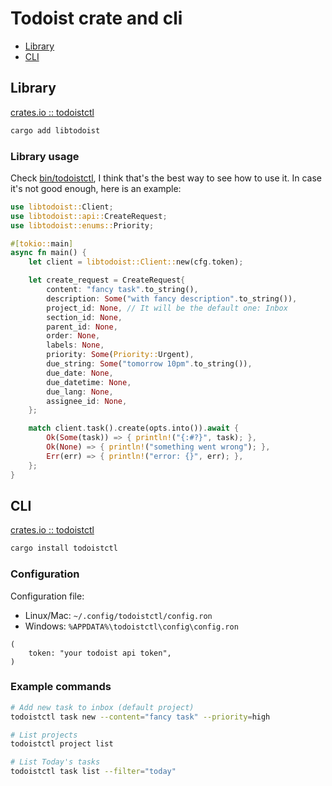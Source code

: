 # Todoist crate and cli

- [Library](#library)
- [CLI](#cli)

## Library

[crates.io :: todoistctl](https://crates.io/crates/todoistctl)

```bash
cargo add libtodoist
```

### Library usage

Check [bin/todoistctl](https://github.com/yitsushi/todoist-rs/tree/main/bin/todoistctl),
I think that's the best way to see how to use it. In case it's not good enough,
here is an example:

```rust
use libtodoist::Client;
use libtodoist::api::CreateRequest;
use libtodoist::enums::Priority;

#[tokio::main]
async fn main() {
    let client = libtodoist::Client::new(cfg.token);

    let create_request = CreateRequest{
        content: "fancy task".to_string(),
        description: Some("with fancy description".to_string()),
        project_id: None, // It will be the default one: Inbox
        section_id: None,
        parent_id: None,
        order: None,
        labels: None,
        priority: Some(Priority::Urgent),
        due_string: Some("tomorrow 10pm".to_string()),
        due_date: None,
        due_datetime: None,
        due_lang: None,
        assignee_id: None,
    };

    match client.task().create(opts.into()).await {
        Ok(Some(task)) => { println!("{:#?}", task); },
        Ok(None) => { println!("something went wrong"); },
        Err(err) => { println!("error: {}", err); },
    };
}
```

## CLI

[crates.io :: todoistctl](https://crates.io/crates/todoistctl)

```bash
cargo install todoistctl
```

### Configuration

Configuration file:
 - Linux/Mac: `~/.config/todoistctl/config.ron`
 - Windows: `%APPDATA%\todoistctl\config\config.ron`

```ron
(
    token: "your todoist api token",
)
```

### Example commands

```bash
# Add new task to inbox (default project)
todoistctl task new --content="fancy task" --priority=high

# List projects
todoistctl project list

# List Today's tasks
todoistctl task list --filter="today"
```
